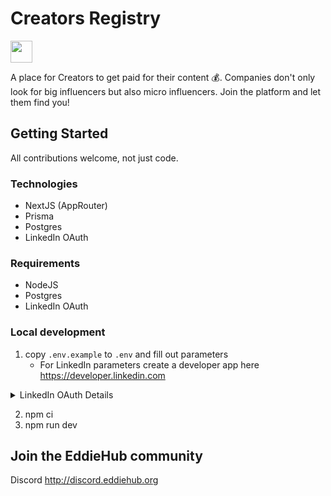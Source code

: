 # Creators Registry

<img src="./public/logo.svg" width=35>

A place for Creators to get paid for their content 💰. Companies don't only look for big influencers but also micro influencers. Join the platform and let them find you!

## Getting Started

All contributions welcome, not just code.

### Technologies

- NextJS (AppRouter)
- Prisma
- Postgres
- LinkedIn OAuth

### Requirements

- NodeJS
- Postgres
- LinkedIn OAuth

### Local development

1. copy `.env.example` to `.env` and fill out parameters
   - For LinkedIn parameters create a developer app here https://developer.linkedin.com

<details>
    <summary>LinkedIn OAuth Details</summary>    
    <img alt="LinkedIn OAuth screenshot of settings" src="https://github.com/EddieHubCommunity/CreatorsRegistry/assets/624760/c61a50eb-363e-4dcb-b208-405e256f7238">
</details>

2. npm ci
3. npm run dev

## Join the EddieHub community

Discord http://discord.eddiehub.org
